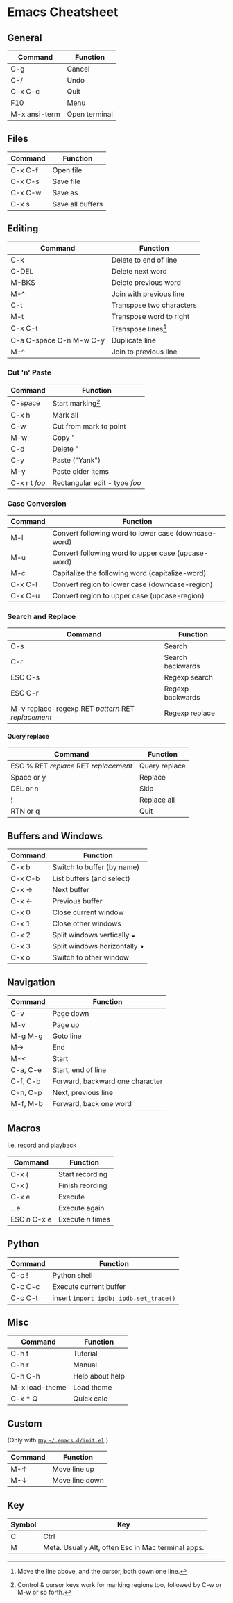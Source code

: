 # Emacs Cheatsheet

## General

|**Command**|**Function**|
|-|-|
|C-g|Cancel|
|C-/|Undo|
|C-x C-c|Quit|
|F10|Menu|
|M-x ansi-term|Open terminal|

## Files

|**Command**|**Function**|
|-|-|
|C-x C-f|Open file|
|C-x C-s|Save file|
|C-x C-w|Save as|
|C-x s|Save all buffers|

## Editing

|**Command**|**Function**|
|-|-|
|C-k|Delete to end of line|
|C-DEL|Delete next word|
|M-BKS|Delete previous word|
|M-^|Join with previous line|
|C-t|Transpose two characters|
|M-t|Transpose word to right|
|C-x C-t|Transpose lines[^1]|
|C-a C-space C-n M-w C-y|Duplicate line|
|M-^|Join to previous line|

### Cut 'n' Paste

|**Command**|**Function**|
|-|-|
|C-space|Start marking[^2]|
|C-x h|Mark all|
|C-w|Cut from mark to point|
|M-w|Copy "|
|C-d|Delete "|
|C-y|Paste ("Yank")|
|M-y|Paste older items|
|C-x r t *foo*|Rectangular edit - type *foo*| 

### Case Conversion

|**Command**|**Function**|
|-|-|
|M-l|Convert following word to lower case (downcase-word)|
|M-u|Convert following word to upper case (upcase-word)|
|M-c|Capitalize the following word (capitalize-word)|
|C-x C-l|Convert region to lower case (downcase-region)|
|C-x C-u|Convert region to upper case (upcase-region)|

### Search and Replace

|**Command**|**Function**|
|-|-|
|C-s|Search|
|C-r|Search backwards|
|ESC C-s|Regexp search|
|ESC C-r|Regexp backwards|
|M-v replace-regexp RET *pattern* RET *replacement*|Regexp replace|

#### Query replace

|**Command**|**Function**|
|-|-|
|ESC % RET *replace* RET *replacement*|Query replace|
|Space or y|Replace|
|DEL or n|Skip|
|!|Replace all|
|RTN or q|Quit|

## Buffers and Windows

|**Command**|**Function**|
|-|-|
|C-x b|Switch to buffer (by name)|
|C-x C-b|List buffers (and select)|
|C-x →|Next buffer|
|C-x ←|Previous buffer|
|C-x 0|Close current window|
|C-x 1|Close other windows|
|C-x 2|Split windows vertically ◒|
|C-x 3|Split windows horizontally ◑|
|C-x o|Switch to other window|

## Navigation

|**Command**|**Function**|
|-|-|
|C-v|Page down|
|M-v|Page up|
|M-g M-g|Goto line|
|M->|End|
|M-<|Start|
|C-a, C-e|Start, end of line|
|C-f, C-b|Forward, backward one character| 
|C-n, C-p|Next, previous line|
|M-f, M-b|Forward, back one word|

## Macros

I.e. record and playback

|**Command**|**Function**|
|-|-|
|C-x (|Start recording|
|C-x )|Finish reording|
|C-x e|Execute|
|.. e|Execute again|
|ESC *n* C-x e|Execute *n* times|

## Python

|**Command**|**Function**|
|-|-|
|C-c !|Python shell|
|C-c C-c|Execute current buffer|
|C-c C-t|insert `import ipdb; ipdb.set_trace()`|

## Misc

|**Command**|**Function**|
|-|-|
|C-h t|Tutorial|
|C-h r|Manual|
|C-h C-h|Help about help|
|M-x load-theme|Load theme|
|C-x * Q|Quick calc|

## Custom

(Only with [my `~/.emacs.d/init.el`](https://gist.github.com/brunns/0e2f82f110c499b308e03f7cc34250b8).)

|**Command**|**Function**|
|-|-|
|M-↑|Move line up|
|M-↓|Move line down|

## Key

|**Symbol**|**Key**|
|-|-|
|C|Ctrl|
|M|Meta. Usually Alt, often Esc in Mac terminal apps.|

[^1]: Move the line above, and the cursor, both down one line.
[^2]: Control & cursor keys work for marking regions too, followed by C-w or M-w or so forth.
